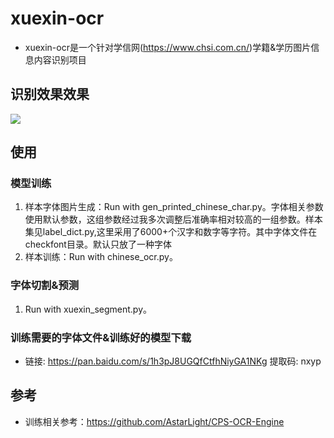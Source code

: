 # xuexin-ocr
*  xuexin-ocr是一个针对学信网(https://www.chsi.com.cn/)学籍&学历图片信息内容识别项目
## 识别效果效果
![](https://github.com/wycm/xuexin-ocr/blob/master/1.png)

## 使用

### 模型训练

1. 样本字体图片生成：Run with gen_printed_chinese_char.py。字体相关参数使用默认参数，这组参数经过我多次调整后准确率相对较高的一组参数。样本集见label_dict.py,这里采用了6000+个汉字和数字等字符。其中字体文件在checkfont目录。默认只放了一种字体
2. 样本训练：Run with chinese_ocr.py。

### 字体切割&预测
1. Run with xuexin_segment.py。

### 训练需要的字体文件&训练好的模型下载

* 链接: https://pan.baidu.com/s/1h3pJ8UGQfCtfhNiyGA1NKg 提取码: nxyp

## 参考
* 训练相关参考：https://github.com/AstarLight/CPS-OCR-Engine